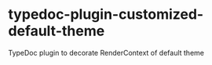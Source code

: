 # typedoc-plugin-customized-default-theme
TypeDoc plugin to decorate RenderContext of default theme
